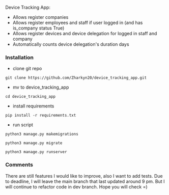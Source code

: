 Device Tracking App:
- Allows register companies
- Allows register employees and staff if user logged in (and has is_company status True)
- Allows register devices and device delegation for logged in staff and company
- Automatically counts device delegation's duration days


### Installation
- clone git repo 
```
git clone https://github.com/Zharkyn20/device_tracking_app.git
```
- mv to device_tracking_app
```
cd device_tracking_app
```
- install requirements
```
pip install -r requirements.txt
```
- run script
```
python3 manage.py makemigrations
```
```
python3 manage.py migrate
```
```
python3 manage.py runserver
```

### Comments
There are still features I would like to improve, also I want to add tests.
Due to deadline, I will leave the main branch that last updated around 9 pm.
But I will continue to refactor code in dev branch. Hope you will check =)